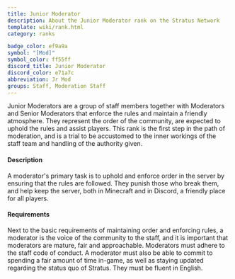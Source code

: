 ```yaml
---
title: Junior Moderator
description: About the Junior Moderator rank on the Stratus Network
template: wiki/rank.html
category: ranks

badge_color: ef9a9a
symbol: "[Mod]"
symbol_color: ff55ff
discord_title: Junior Moderator
discord_color: e71a7c
abbreviation: Jr Mod
groups: Staff, Moderation Staff
---
```


Junior Moderators are a group of staff members together with Moderators and Senior Moderators that enforce the rules and maintain a friendly atmosphere. They represent the order of the community, are expected to uphold the rules and assist players. This rank is the first step in the path of moderation, and is a trial to be accustomed to the inner workings of the staff team and handling of the authority given.

#### Description

A moderator's primary task is to uphold and enforce order in the server by ensuring that the rules are followed. They punish those who break them, and help keep the server, both in Minecraft and in Discord, a friendly place for all players.

#### Requirements

Next to the basic requirements of maintaining order and enforcing rules, a moderator is the voice of the community to the staff, and it is  important that moderators are mature, fair and approachable. Moderators must adhere to the staff code of conduct. A moderator must also be able to commit to spending a fair amount of time in-game, as well as staying updated regarding the status quo of Stratus. They must be fluent in English.
